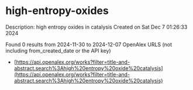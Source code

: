 # high-entropy-oxides
Description: high entropy oxides in catalysis
Created on Sat Dec  7 01:26:33 2024

Found 0 results from 2024-11-30 to 2024-12-07
OpenAlex URLS (not including from_created_date or the API key)
- [https://api.openalex.org/works?filter=title-and-abstract.search%3Ahigh%20entropy%20oxide%20catalysis](https://api.openalex.org/works?filter=title-and-abstract.search%3Ahigh%20entropy%20oxide%20catalysis)

